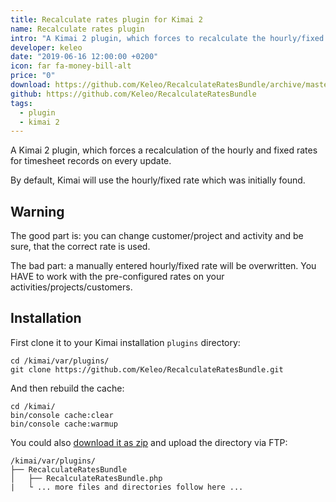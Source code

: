 ```yaml
---
title: Recalculate rates plugin for Kimai 2
name: Recalculate rates plugin
intro: "A Kimai 2 plugin, which forces to recalculate the hourly/fixed rate on every timesheet update"
developer: keleo
date: "2019-06-16 12:00:00 +0200"
icon: far fa-money-bill-alt
price: "0"
download: https://github.com/Keleo/RecalculateRatesBundle/archive/master.zip
github: https://github.com/Keleo/RecalculateRatesBundle
tags:
  - plugin
  - kimai 2
---
```


A Kimai 2 plugin, which forces a recalculation of the hourly and fixed rates for timesheet records on every update.

By default, Kimai will use the hourly/fixed rate which was initially found.

## Warning

The good part is: you can change customer/project and activity and be sure, that the correct rate is used.

The bad part: a manually entered hourly/fixed rate will be overwritten. You HAVE to work with the pre-configured rates on your activities/projects/customers.  

## Installation

First clone it to your Kimai installation `plugins` directory:
```
cd /kimai/var/plugins/
git clone https://github.com/Keleo/RecalculateRatesBundle.git
```

And then rebuild the cache: 
```
cd /kimai/
bin/console cache:clear
bin/console cache:warmup
```

You could also [download it as zip](https://github.com/keleo/RecalculateRatesBundle/archive/master.zip) and upload the directory via FTP:

```
/kimai/var/plugins/
├── RecalculateRatesBundle
│   ├── RecalculateRatesBundle.php
|   └ ... more files and directories follow here ... 
```
